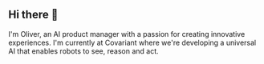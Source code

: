 ## Hi there 👋

I'm Oliver, an AI product manager with a passion for creating innovative experiences. I'm currently at Covariant where we're developing a universal AI that enables robots to see, reason and act.
